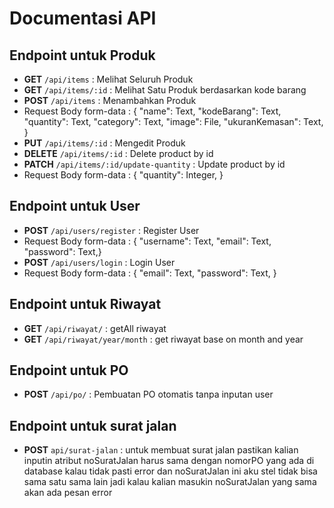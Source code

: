 # Documentasi API

## Endpoint untuk Produk

- **GET** `/api/items` : Melihat Seluruh Produk
- **GET** `/api/items/:id` : Melihat Satu Produk berdasarkan kode barang
- **POST** `/api/items` : Menambahkan Produk
- Request Body form-data : { "name": Text, "kodeBarang": Text, "quantity": Text, "category": Text, "image": File, "ukuranKemasan": Text, }
- **PUT** `/api/items/:id` : Mengedit Produk
- **DELETE** `/api/items/:id` : Delete product by id
- **PATCH** `/api/items/:id/update-quantity` : Update product by id
- Request Body form-data : { "quantity": Integer, }

## Endpoint untuk User

- **POST** `/api/users/register` : Register User
- Request Body form-data : { "username": Text, "email": Text, "password": Text,}
- **POST** `/api/users/login` : Login User
- Request Body form-data : { "email": Text, "password": Text, }

## Endpoint untuk Riwayat

- **GET** `/api/riwayat/` : getAll riwayat
- **GET** `/api/riwayat/year/month` : get riwayat base on month and year

## Endpoint untuk PO

- **POST** `/api/po/` : Pembuatan PO otomatis tanpa inputan user

## Endpoint untuk surat jalan

- **POST** `api/surat-jalan` : untuk membuat surat jalan pastikan kalian inputin atribut noSuratJalan harus sama dengan nomorPO yang ada di database kalau tidak pasti error dan noSuratJalan ini aku stel tidak bisa sama satu sama lain jadi kalau kalian masukin noSuratJalan yang sama akan ada pesan error
